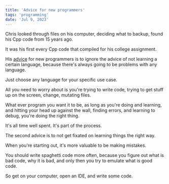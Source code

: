 ```yaml
---
title: 'Advice for new programmers'
tags: 'programming'
date: 'Jul 9, 2023'
---
```


Chris looked through files on his computer, deciding what to backup, found his Cpp code from 15 years ago.

It was his first every Cpp code that compiled for his college assignment.

His [advice](https://www.youtube.com/watch?v=37VZu3b045k) for new programmers is to ignore the advice of not learning a certain language, because there's always going to be problems with any language.

Just choose any language for your specific use case.

All you need to worry about is you're trying to write code, trying to get stuff up on the screen, change, mutating files.

What ever program you want it to be, as long as you're doing and learning, and hitting your head up against the wall, finding errors, and learning to debug, you're doing the right thing.

It's all time well spent. It's part of the process.

The second advice is to not get fixated on learning things the right way.

When you're starting out, it's more valuable to be making mistakes.

You should write spaghetti code more often, because you figure out what is bad code, why it is bad, and only then you try to emulate what is good code.

So get on your computer, open an IDE, and write some code.
